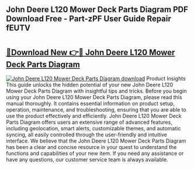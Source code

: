 ## John Deere L120 Mower Deck Parts Diagram PDF Download Free - Part-zPF User Guide Repair fEUTV

# <h2><a href="http://dfs8edj.blite.top/?on=John+Deere+L120+Mower+Deck+Parts+Diagram">🔗Download New 👉🔴 John Deere L120 Mower Deck Parts Diagram</a></h2>

[![John Deere L120 Mower Deck Parts Diagram download](https://i.imgur.com/lujVjoI.png)](http://dfs8edj.blite.top/?on=John+Deere+L120+Mower+Deck+Parts+Diagram)
Product Insights This guide unlocks the hidden potential of your new John Deere L120 Mower Deck Parts Diagram with insightful tips and tricks. Before you begin using your John Deere L120 Mower Deck Parts Diagram, please read this manual thoroughly. It contains essential information on product setup, operation, maintenance, and troubleshooting, ensuring that you are able to use the product effectively and efficiently. John Deere L120 Mower Deck Parts Diagram offers users an extensive range of advanced features, including geolocation, smart alerts, customizable themes, and automatic syncing, all easily controlled through the user-friendly and intuitive interface. We believe that the John Deere L120 Mower Deck Parts Diagram has been a clear and concise resource in your quest to understand the functions and capabilities of your new item. If you need any assistance or have any questions, our customer service team is always available.
